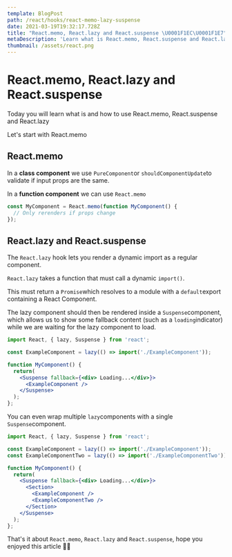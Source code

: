 ```yaml
---
template: BlogPost
path: /react/hooks/react-memo-lazy-suspense
date: 2021-03-19T19:32:17.728Z
title: "React.memo, React.lazy and React.suspense \U0001F1EC\U0001F1E7"
metaDescription: 'Learn what is React.memo, React.suspense and React.lazy'
thumbnail: /assets/react.png
---
```

# React.memo, React.lazy and React.suspense

Today you will learn what is and how to use React.memo, React.suspense and React.lazy

Let's start with React.memo

## React.memo

In a **class component** we use `PureComponent`or `shouldComponentUpdate`to validate if input props are the same.

In a **function component** we can use `React.memo`

```jsx
const MyComponent = React.memo(function MyComponent() {
  // Only rerenders if props change
});
```

## React.lazy and React.suspense

The `React.lazy` hook lets you render a dynamic import as a regular component.

`React.lazy` takes a function that must call a dynamic `import()`.

This must return a `Promise`which resolves to a module with a `default`export containing a React Component.

The lazy component should then be rendered inside a `Suspense`component, which allows us to show some fallback content (such as a `loading`indicator) while we are waiting for the lazy component to load.

```jsx
import React, { lazy, Suspense } from 'react';

const ExampleComponent = lazy(() => import('./ExampleComponent'));

function MyComponent() {
  return(
    <Suspense fallback={<div> Loading...</div>}>
      <ExampleComponent />
    </Suspense>
  );
};
```

You can even wrap multiple `lazy`components with a single `Suspense`component.

```jsx
import React, { lazy, Suspense } from 'react';

const ExampleComponent = lazy(() => import('./ExampleComponent'));
const ExampleComponentTwo = lazy(() => import('./ExampleComponentTwo'));

function MyComponent() {
  return(
    <Suspense fallback={<div> Loading...</div>}>
      <Section>
        <ExampleComponent />
        <ExampleComponentTwo />
      </Section>
    </Suspense>
  );
};
```



That's it about `React.memo`, `React.lazy` and `React.suspense`, hope you enjoyed this article 👋😊
